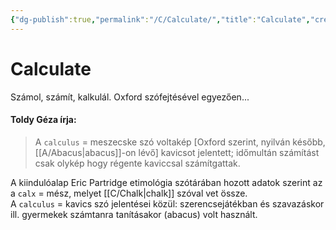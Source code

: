```yaml
---
{"dg-publish":true,"permalink":"/C/Calculate/","title":"Calculate","created":"2023-11-06T04:20","updated":"2024-10-25T16:10"}
---
```



# Calculate

Számol, számít, kalkulál. Oxford szófejtésével egyezően...

#### Toldy Géza írja:  

> A `calculus` = meszecske szó voltakép \[Oxford szerint, nyilván később, [[A/Abacus\|abacus]]-on lévő\] kavicsot jelentett; időmultán számítást csak olykép hogy régente kaviccsal számítgattak.  

A kiindulóalap Eric Partridge etimológia szótárában hozott adatok szerint az a `calx` = mész, melyet [[C/Chalk\|chalk]] szóval vet össze.  
A `calculus` = kavics szó jelentései közül: szerencsejátékban és szavazáskor ill. gyermekek számtanra tanításakor (abacus) volt használt.  